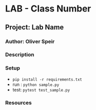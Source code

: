 # LAB - Class Number

## Project: Lab Name

### Author: Oliver Speir

### Description

### Setup

- `pip install -r requirements.txt`
- run : `python sample.py`
- test: `pytest test_sample.py`

### Resources
